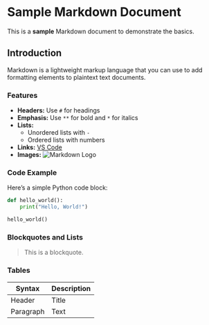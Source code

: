 
# Sample Markdown Document

This is a **sample** Markdown document to demonstrate the basics.

## Introduction

Markdown is a lightweight markup language that you can use to add formatting elements to plaintext text documents. 

### Features

- **Headers:** Use `#` for headings
- **Emphasis:** Use `**` for bold and `*` for italics
- **Lists:** 
  - Unordered lists with `-`
  - Ordered lists with numbers
- **Links:** [VS Code](https://code.visualstudio.com/)
- **Images:** ![Markdown Logo](https://upload.wikimedia.org/wikipedia/commons/4/48/Markdown-mark.svg)

### Code Example

Here’s a simple Python code block:

```python
def hello_world():
    print("Hello, World!")

hello_world()
```

### Blockquotes and Lists

> This is a blockquote. 

### Tables

| Syntax      | Description |
| ----------- | ----------- |
| Header      | Title       |
| Paragraph   | Text        |

